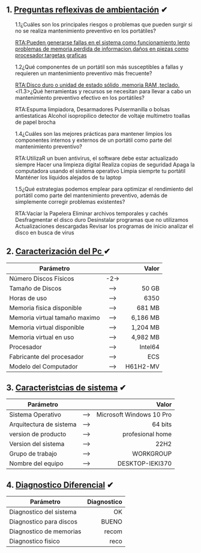 


## 1. [Preguntas reflexivas de ambientación](#) ✔

<ol type="a">
1.1¿Cuáles son los principales riesgos o problemas que pueden surgir si no se realiza mantenimiento preventivo en los portátiles?

[RTA:Pueden generarse fallas en el sistema como funcionamiento lento problemas de memoria,perdida de informacion,daños en piezas como procesador,targetas graficas](#) 

1.2¿Qué componentes de un portátil son más susceptibles a fallas y requieren un mantenimiento preventivo más frecuente?

[RTA:Disco duro o unidad de estado sólido ,memoria RAM ,teclado,](#)
<l1.3>¿Qué herramientas y recursos se necesitan para llevar a cabo un mantenimiento preventivo efectivo en los portátiles?

RTA:Espuma limpiadora,
Desarmadores
Pulsermanilla o bolsas antiestaticas
Alcohol isopropilico
detector de voltaje
multimetro
toallas de papel
brocha

1.4¿Cuáles son las mejores prácticas para mantener limpios los componentes internos y externos de un portátil como parte del mantenimiento preventivo?

RTA:UtilizaR un buen antivirus, el software debe estar actualizado siempre
Hacer una limpieza digital
Realiza copias de seguridad
Apaga la computadora usando el sistema operativo
Limpia siemprte tu portátil
Manténer los líquidos alejados de tu laptop

1.5¿Qué estrategias podemos emplear para optimizar el rendimiento del portátil como parte del mantenimiento preventivo, además de simplemente corregir problemas existentes?

RTA:Vaciar la Papelera
Eliminar archivos temporales y cachés
Desfragmentar el disco duro
Desinstalar programas que no utilizamos
Actualizaciones descargadas 
Revisar los programas de inicio
analizar el disco en busca de virus
</ol>

## 2. [Caracterización del Pc ](#) ✔
|Parámetro||Valor|
|--|:--:|--:|
|Número Discos Físicos|-2->||
|Tamaño de Discos|-->|50 GB|
|Horas de uso|-->|6350|
|Memoria fisica disponible|-->| 681 MB|  
|Memoria virtual tamaño maximo|-->| 6,186 MB|  
|Memoria virtual disponible|-->| 1,204 MB|  
|Memoria virtual en uso|-->| 4,982 MB|
|Procesador |-->|Intel64|
|Fabricante del procesador|-->|ECS|
|Modelo del Computador|-->| H61H2-MV|



## 3. [Caracteristcias de sistema](#) ✔
|Parámetro||Valor|
|--|:--:|--:|
|Sistema Operativo|-->|Microsoft Windows 10 Pro|
|Arquitectura de sistema|-->|64 bits|
|version de producto|-->|profesional home|
|Version del sistema|-->|22H2|
|Grupo de trabajo|-->|WORKGROUP|
|Nombre del equipo|-->|DESKTOP-IEKI370|


## 4. [Diagnostico Diferencial](#) ✔
|Parámetro|Diagnostico|
|--|--:|
|Diagnostico del sistema| OK |
|Diagnostico para discos| BUENO|
|Diagnostico de memorias| recom|
|Diagnostico fisico| reco|


